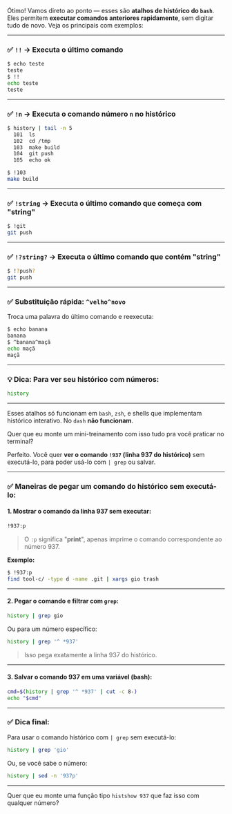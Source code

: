 Ótimo! Vamos direto ao ponto — esses são **atalhos de histórico do `bash`**. Eles permitem **executar comandos anteriores rapidamente**, sem digitar tudo de novo. Veja os principais com exemplos:

---

### ✅ `!!` → Executa o último comando

```bash
$ echo teste
teste
$ !!
echo teste
teste
```

---

### ✅ `!n` → Executa o comando número `n` no histórico

```bash
$ history | tail -n 5
  101  ls
  102  cd /tmp
  103  make build
  104  git push
  105  echo ok

$ !103
make build
```

---

### ✅ `!string` → Executa o **último comando que começa com "string"**

```bash
$ !git
git push
```

---

### ✅ `!?string?` → Executa o **último comando que contém "string"**

```bash
$ !?push?
git push
```

---

### ✅ Substituição rápida: `^velho^novo`

Troca uma palavra do último comando e reexecuta:

```bash
$ echo banana
banana
$ ^banana^maçã
echo maçã
maçã
```

---

### 💡 Dica: Para ver seu histórico com números:

```bash
history
```

---

Esses atalhos só funcionam em `bash`, `zsh`, e shells que implementam histórico interativo. No `dash` **não funcionam**.

Quer que eu monte um mini-treinamento com isso tudo pra você praticar no terminal?




Perfeito. Você quer **ver o comando `!937` (linha 937 do histórico)** sem executá-lo, para poder usá-lo com `| grep` ou salvar.

---

### ✅ Maneiras de pegar um comando do histórico sem executá-lo:

#### 1. **Mostrar o comando da linha 937 sem executar:**

```sh
!937:p
```

> O `:p` significa "**print**", apenas imprime o comando correspondente ao número 937.

**Exemplo:**

```sh
$ !937:p
find tool-c/ -type d -name .git | xargs gio trash
```

---

#### 2. **Pegar o comando e filtrar com `grep`**:

```sh
history | grep gio
```

Ou para um número específico:

```sh
history | grep '^ *937'
```

> Isso pega exatamente a linha 937 do histórico.

---

#### 3. **Salvar o comando 937 em uma variável (bash):**

```bash
cmd=$(history | grep '^ *937' | cut -c 8-)
echo "$cmd"
```

---

### ✅ Dica final:

Para usar o comando histórico com `| grep` sem executá-lo:

```sh
history | grep 'gio'
```

Ou, se você sabe o número:

```sh
history | sed -n '937p'
```

---

Quer que eu monte uma função tipo `histshow 937` que faz isso com qualquer número?

